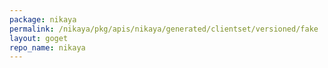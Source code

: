 ```yaml
---
package: nikaya
permalink: /nikaya/pkg/apis/nikaya/generated/clientset/versioned/fake
layout: goget
repo_name: nikaya
---
```

